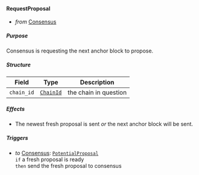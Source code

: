 #### RequestProposal
- _from_ [Consensus](../../consensus-v1.md)

##### Purpose
<!-- ANCHOR: purpose -->
Consensus is requesting the next anchor block to propose.
<!-- ANCHOR_END: purpose -->

##### Structure
| Field | Type | Description |
|-------|------|-------------|
| `chain_id` | [`ChainId`](../../types/allofthem-v1.md#chainid) | the chain in question |

##### Effects

- The newest fresh proposal is sent _or_ the next anchor block will be sent.

##### Triggers
- _to_ [Consensus](../../consensus-v1.md): [`PotentialProposal`](../../consensus/potential-proposal.md)  
  `if` a fresh proposal is ready  
  `then` send the fresh proposal to consensus  
